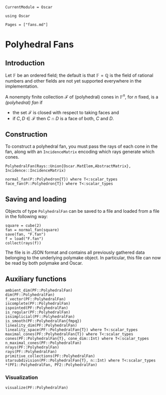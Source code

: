 ```@meta
CurrentModule = Oscar
```

```@setup oscar
using Oscar
```

```@contents
Pages = ["fans.md"]
```

# Polyhedral Fans

## Introduction

Let $\mathbb{F}$ be an ordered field; the default is that
$\mathbb{F}=\mathbb{Q}$ is the field of rational numbers and other fields are
not yet supported everywhere in the implementation.

A nonempty finite collection $\mathcal{F}$ of (polyhedral) cones in
$\mathbb{F}^n$, for $n$ fixed, is a *(polyhedral) fan* if

- the set $\mathcal{F}$ is closed with respect to taking faces and
- if $C,D\in\mathcal{F}$ then $C\cap D$ is a face of both, $C$ and $D$.

## Construction

To construct a polyhedral fan, you must pass the rays of each cone in the fan,
along with an `IncidenceMatrix` encoding which rays generate which cones.

```@docs
PolyhedralFan(Rays::Union{Oscar.MatElem,AbstractMatrix}, Incidence::IncidenceMatrix)
```

```@docs
normal_fan(P::Polyhedron{T}) where T<:scalar_types
face_fan(P::Polyhedron{T}) where T<:scalar_types
```

## Saving and loading

Objects of type `PolyhedralFan` can be saved to a file and loaded from a file
in the following way:
```@repl oscar
square = cube(2)
fan = normal_fan(square)
save(fan, "F.fan")
f = load("F.fan")
collect(rays(f))
```
The file is in JSON format and contains all previously gathered data belonging
to the underlying polymake object. In particular, this file can now be read by
both polymake and Oscar.

## Auxiliary functions
```@docs
ambient_dim(PF::PolyhedralFan)
dim(PF::PolyhedralFan)
f_vector(PF::PolyhedralFan)
iscomplete(PF::PolyhedralFan)
ispointed(PF::PolyhedralFan)
is_regular(PF::PolyhedralFan)
issimplicial(PF::PolyhedralFan)
is_smooth(PF::PolyhedralFan{fmpq})
lineality_dim(PF::PolyhedralFan)
lineality_space(PF::PolyhedralFan{T}) where T<:scalar_types
maximal_cones(PF::PolyhedralFan{T}) where T<:scalar_types
cones(PF::PolyhedralFan{T}, cone_dim::Int) where T<:scalar_types
n_maximal_cones(PF::PolyhedralFan)
nrays(PF::PolyhedralFan)
rays(PF::PolyhedralFan)
primitive_collections(PF::PolyhedralFan)
starsubdivision(PF::PolyhedralFan{T}, n::Int) where T<:scalar_types
*(PF1::PolyhedralFan, PF2::PolyhedralFan)
```

### Visualization
```@docs
visualize(PF::PolyhedralFan)
```
